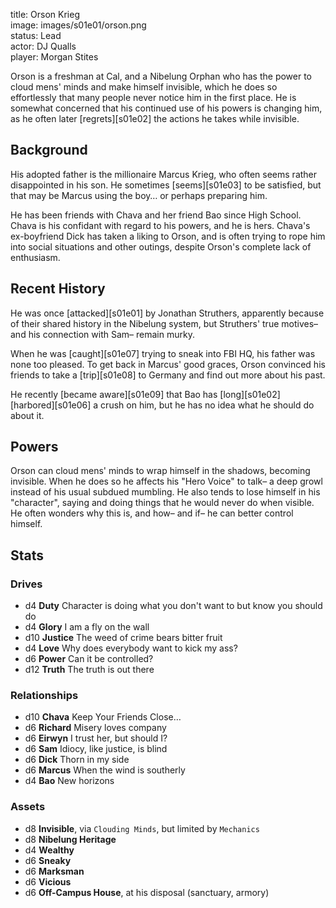 title: Orson Krieg  
image: images/s01e01/orson.png  
status: Lead  
actor: DJ Qualls  
player: Morgan Stites  

Orson is a freshman at Cal, and a Nibelung Orphan who has the power to cloud mens' minds and make himself invisible, which he does so effortlessly that many people never notice him in the first place. He is somewhat concerned that his continued use of his powers is changing him, as he often later [regrets][s01e02] the actions he takes while invisible.

## Background

His adopted father is the millionaire Marcus Krieg, who often seems rather disappointed in his son. He sometimes [seems][s01e03] to be satisfied, but that may be Marcus using the boy… or perhaps preparing him.

He has been friends with Chava and her friend Bao since High School. Chava is his confidant with regard to his powers, and he is hers. Chava's ex-boyfriend Dick has taken a liking to Orson, and is often trying to rope him into social situations and other outings, despite Orson's complete lack of enthusiasm.

## Recent History

He was once [attacked][s01e01] by Jonathan Struthers, apparently because of their shared history in the Nibelung system, but Struthers' true motives– and his connection with Sam– remain murky.

When he was [caught][s01e07] trying to sneak into FBI HQ, his father was none too pleased. To get back in Marcus' good graces, Orson convinced his friends to take a [trip][s01e08] to Germany and find out more about his past.

He recently [became aware][s01e09] that Bao has [long][s01e02] [harbored][s01e06] a crush on him, but he has no idea what he should do about it.

## Powers

Orson can cloud mens' minds to wrap himself in the shadows, becoming invisible. When he does so he affects his "Hero Voice" to talk– a deep growl instead of his usual subdued mumbling. He also tends to lose himself in his "character", saying and doing things that he would never do when visible. He often wonders why this is, and how– and if– he can better control himself.

## Stats

### Drives

* d4 **Duty** Character is doing what you don't want to but know you should do
* d4 **Glory** I am a fly on the wall
* d10 **Justice** The weed of crime bears bitter fruit
* d4 **Love** Why does everybody want to kick my ass?
* d6 **Power** Can it be controlled?
* d12 **Truth** The truth is out there

### Relationships

* d10 **Chava** Keep Your Friends Close…
* d6 **Richard** Misery loves company
* d6 **Eirwyn** I trust her, but should I?
* d6 **Sam** Idiocy, like justice, is blind
* d6 **Dick** Thorn in my side
* d6 **Marcus** When the wind is southerly
* d4 **Bao** New horizons

### Assets

* d8 **Invisible**, via `Clouding Minds`, but limited by `Mechanics`
* d8 **Nibelung Heritage**
* d4 **Wealthy**
* d6 **Sneaky**
* d6 **Marksman**
* d6 **Vicious**
* d6 **Off-Campus House**, at his disposal (sanctuary, armory)
